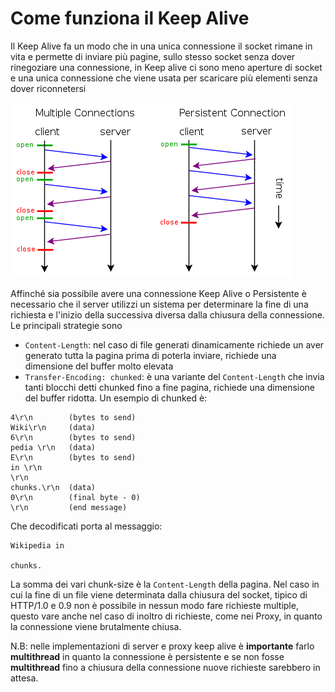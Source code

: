 # Come funziona il Keep Alive

Il Keep Alive fa un modo che in una unica connessione il socket rimane in vita e permette di inviare più pagine, sullo stesso socket senza dover rinegoziare una connessione, in Keep alive ci sono meno aperture di socket e una unica connessione che viene usata per scaricare più elementi senza dover riconnetersi

![Connessioni Multiple e Keep Alive](keep-alive.png "Connessioni Multiple e Keep Alive")

Affinché sia possibile avere una connessione Keep Alive o Persistente  è necessario che il server utilizzi un sistema per determinare la fine di una richiesta e l'inizio della successiva diversa dalla chiusura della connessione. Le principali strategie sono
* `Content-Length`: nel caso di file generati dinamicamente richiede un aver generato tutta la pagina prima di poterla inviare, richiede una dimensione del buffer molto elevata
* `Transfer-Encoding: chunked`: è una variante del `Content-Length` che invia tanti blocchi detti chunked fino a fine pagina, richiede una dimensione del buffer ridotta.
Un esempio di chunked è:
```
4\r\n        (bytes to send)
Wiki\r\n     (data)
6\r\n        (bytes to send)
pedia \r\n   (data)
E\r\n        (bytes to send)
in \r\n
\r\n
chunks.\r\n  (data)
0\r\n        (final byte - 0)
\r\n         (end message)
```
Che decodificati porta al messaggio:
```
Wikipedia in

chunks.
```

La somma dei vari chunk-size è la `Content-Length` della pagina. Nel caso in cui la fine di un file viene determinata dalla chiusura del socket, tipico di HTTP/1.0 e 0.9 non è possibile in nessun modo fare richieste multiple, questo vare anche nel caso di inoltro di richieste, come nei Proxy, in quanto la connessione viene brutalmente chiusa.

N.B: nelle implementazioni di server e proxy keep alive è **importante** farlo **multithread** in quanto la connessione è persistente e se non fosse **multithread** fino a chiusura della connessione nuove richieste sarebbero in attesa.



